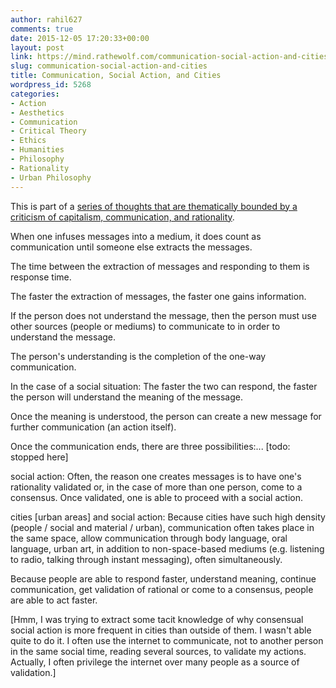 ```yaml
---
author: rahil627
comments: true
date: 2015-12-05 17:20:33+00:00
layout: post
link: https://mind.rathewolf.com/communication-social-action-and-cities/
slug: communication-social-action-and-cities
title: Communication, Social Action, and Cities
wordpress_id: 5268
categories:
- Action
- Aesthetics
- Communication
- Critical Theory
- Ethics
- Humanities
- Philosophy
- Rationality
- Urban Philosophy
---
```


This is part of a [series of thoughts that are thematically bounded by a criticism of capitalism, communication, and rationality](https://mind.rathewolf.com/valuable-things-ive-written#criticism_capitalism_communication_rationality).

When one infuses messages into a medium, it does count as communication until someone else extracts the messages.

The time between the extraction of messages and responding to them is response time.

The faster the extraction of messages, the faster one gains information.

If the person does not understand the message, then the person must use other sources (people or mediums) to communicate to in order to understand the message.

The person's understanding is the completion of the one-way communication.

In the case of a social situation:
The faster the two can respond, the faster the person will understand the meaning of the message.

Once the meaning is understood, the person can create a new message for further communication (an action itself).

Once the communication ends, there are three possibilities:... [todo: stopped here]

social action:
Often, the reason one creates messages is to have one's rationality validated or, in the case of more than one person, come to a consensus. Once validated, one is able to proceed with a social action.

cities [urban areas] and social action:
Because cities have such high density (people / social and material / urban), communication often takes place in the same space, allow communication through body language, oral language, urban art, in addition to non-space-based mediums (e.g. listening to radio, talking through instant messaging), often simultaneously.

Because people are able to respond faster, understand meaning, continue communication, get validation of rational or come to a consensus, people are able to act faster.

[Hmm, I was trying to extract some tacit knowledge of why consensual social action is more frequent in cities than outside of them. I wasn't able quite to do it. I often use the internet to communicate, not to another person in the same social time, reading several sources, to validate my actions. Actually, I often privilege the internet over many people as a source of validation.]

